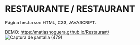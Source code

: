 # RESTAURANTE / RESTAURANT

Página hecha con HTML, CSS, JAVASCRIPT. 

DEMO: https://matiasnoguera.github.io/Restaurant/
![Captura de pantalla (479)](https://github.com/user-attachments/assets/f1796406-5764-4a71-be16-bb07467bba46)
